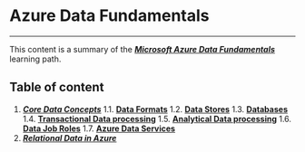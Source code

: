 # Azure Data Fundamentals

*************************

This content is a summary of the ***[Microsoft Azure Data Fundamentals](https://learn.microsoft.com/en-us/certifications/azure-data-fundamentals)*** learning path.

## Table of content

1. ***[Core Data Concepts](DataConcepts.md#core-data-concepts)***
1.1. **[Data Formats](DataConcepts.md#data-formats)**
1.2. **[Data Stores](DataConcepts.md#data-stores)**
1.3. **[Databases](DataConcepts.md#databases)**
1.4. **[Transactional Data processing](DataConcepts.md#transactional-data-processing)**
1.5. **[Analytical Data processing](DataConcepts.md#analytical-processing)**
1.6. **[Data Job Roles](DataConcepts.md#job-roles-in-the-world-of-data)**
1.7. **[Azure Data Services](DataConcepts.md#azure-data-services)**
1.  ***[Relational Data in Azure](RelationalData.md)***